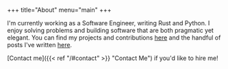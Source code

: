 +++
title="About"
menu="main"
+++

I'm currently working as a Software Engineer, writing Rust and Python.
I enjoy solving problems and building software that are both pragmatic yet elegant. 
You can find my projects and contributions [here](/projects/) and the handful of posts I've written [here](/blog/). 

[Contact me]({{< ref "/#contact" >}} "Contact Me") if you'd like to hire me!
